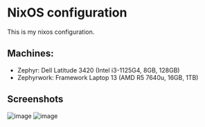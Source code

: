 # NixOS configuration
This is my nixos configuration.

## Machines:
- Zephyr: Dell Latitude 3420 (Intel i3-1125G4, 8GB, 128GB)
- Zephyrwork: Framework Laptop 13 (AMD R5 7640u, 16GB, 1TB)

## Screenshots
![image](https://github.com/user-attachments/assets/5501ccce-d48c-49bf-a474-6f4b7fdb3d10)
![image](https://github.com/user-attachments/assets/df4a3f1d-7f4a-4f64-8fa4-94237a508585)

